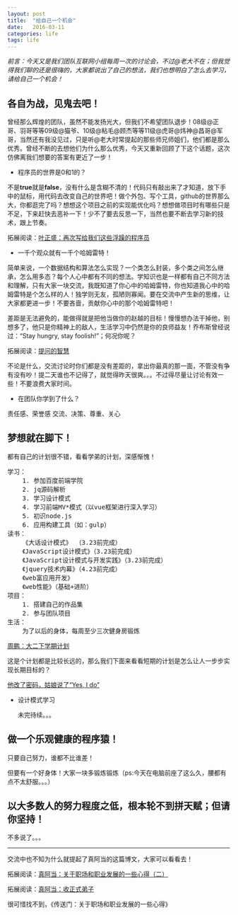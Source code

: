 ```yaml
---
layout: post
title:  "给自己一个机会"
date:   2016-03-11
categories: life
tags: life
---
```


*前言：今天又是我们团队互联网小组每周一次的讨论会，不过@老大不在；但我觉得我们聊的还是很嗨的，大家都说出了自己的想法，我们也想明白了怎么去学习，请给自己一个机会！*

## 各自为战，见鬼去吧！

曾经那么辉煌的团队，虽然不能发扬光大，但我们不希望团队退步！08级@正哥、羽哥等等09级@猫爷、10级@粘毛@顾杰等等11级@虎哥@炜神@昌哥@军哥，当然还有我没见过，只是听@老大时常提起的那些师兄师姐们，他们都是那么优秀。曾经不断的去想他们为什么那么优秀，今天又重新回顾了下这个话题，这次仿佛离我们想要的答案有更近了一步！

- 程序员的世界是0和1的？

不是**true**就是**false**，没有什么是含糊不清的！代码只有敲出来了才知道，放下手中的鼠标，用代码去改变自己的世界吧！做个外包、写个工具，github的世界那么大，你都逛完了吗？想想这个项目之前的实现能优化吗？想想做项目时有哪些只是不足，下来赶快去恶补一下！少不了要去反思一下，当然也要不断去学习新的技术，跟上节奏。

拓展阅读：[叶正盛：再次写给我们这些浮躁的程序员](http://blog.csdn.net/yzsind/article/details/6168854)

- 一千个观众就有一千个哈姆雷特！

简单来说，一个数据结构和算法怎么实现？一个类怎么封装，多个类之间怎么继承，怎么用多态？每个人心中都有不同的想法。学知识也是一样都有自己不同方法和理解，只有大家一块交流，我既知道了你心中的哈姆雷特，你也知道我心中的哈姆雷特是个怎么样的人！独学则无友，孤陋则寡闻。要在交流中产生新的思维，让大家都更进一步！不要吝啬，贡献你心中的那个哈姆雷特吧！

差距是无法避免的，能做得就是把他当做你的赵越的目标！慢慢想办法干掉他，别想多了，他只是你精神上的敌人，生活学习中仍然是你的良师益友！乔布斯曾经说过：“Stay hungry, stay foolish!”；何况你呢？

拓展阅读：[提问的智慧](http://www.dianbo.org/9238/stone/tiwendezhihui.htm)

不论是什么，交流讨论时你们都是没有差距的，拿出你最真的那一面，不管没有争有没有吵！提二天谁也不记得了，就觉得昨天很爽。。。不过得尽量让讨论有效一些！不要浪费大家时间。

- 在团队你学到了什么？

责任感、荣誉感
交流、决策、尊重、关心

## 梦想就在脚下！

都有自己的计划很不错，看看学弟的计划，深感惭愧！
<pre>学习：
	1. 参加百度前端学院
	2. jq源码解析
	3. 学习设计模式
	4. 学习前端MV*模式（以vue框架进行深入学习）
	5. 初识node.js
	6. 应用构建工具（如：gulp）
读书：
	《大话设计模式》 （3.23前完成）
	《JavaScript设计模式》（3.23前完成）
	《JavaScript设计模式与开发实践》（3.23前完成）
	《jquery技术内幕》（4.23前完成）
	《web富应用开发》
	《web性能》（基础+进阶）
项目：
	1. 搭建自己的作品集
	2. 参与团队项目
生活：
	为了以后的身体，每周至少三次健身房锻炼</pre>

[周鹏：大二下学期计划](http://blog.csdn.net/zp1996323/article/details/50813731)

这是个计划都是比较长远的，那么我们下面来看看短期的计划是怎么让人一步步实现长期目标的？

[他改了密码，姑娘说了“Yes, I do”](http://mp.weixin.qq.com/s?__biz=MzA4ODM1MTMzMQ==&mid=403454190&idx=1&sn=b111a9100f41991d6a71a39380fb340f&scene=2&srcid=0216WHddAKMwm6YsNQC2xdE7&from=timeline&isappinstalled=0#wechat_redirect)

- 设计模式学习

	未完待续。。。

## 做一个乐观健康的程序猿！

只要自己努力，谁都不比谁差！

但要有一个好身体！大家一块多锻炼锻炼（ps:今天在电脑前座了这么久，腰都有点不太舒服。。。）

## 以大多数人的努力程度之低，根本轮不到拼天赋；但请你坚持！

不多说了。。。

*************************

交流中也不知为什么就提起了真阿当的这篇博文，大家可以看看去！

拓展阅读：[真阿当：关于职场和职业发展的一些心得（二）](http://cly84920.blog.163.com/blog/static/2475001332015227950882/)

拓展阅读：[真阿当：收正式弟子](http://weibo.com/ttarticle/p/show?id=2309403950194998775816)

很可惜找不到，《传送门：关于职场和职业发展的一些心得》